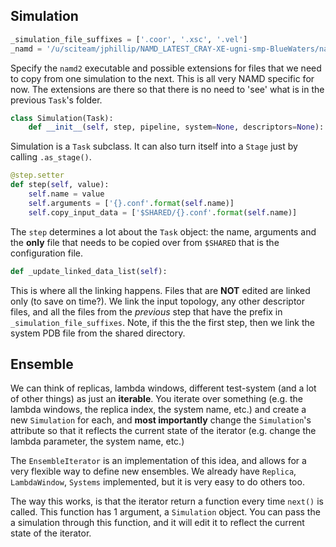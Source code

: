 ## Simulation

```python
_simulation_file_suffixes = ['.coor', '.xsc', '.vel']
_namd = '/u/sciteam/jphillip/NAMD_LATEST_CRAY-XE-ugni-smp-BlueWaters/namd2'
```
Specify the `namd2` executable and possible extensions for files that we need to copy from one
simulation to the next. This is all very NAMD specific for now. The extensions are there so that
there is no need to 'see' what is in the previous `Task`'s folder.

```python
class Simulation(Task):
    def __init__(self, step, pipeline, system=None, descriptors=None):
```
Simulation is a `Task` subclass. It can also turn itself into a `Stage` just by calling `.as_stage()`.

```python
@step.setter
def step(self, value):
    self.name = value
    self.arguments = ['{}.conf'.format(self.name)]
    self.copy_input_data = ['$SHARED/{}.conf'.format(self.name)]
```
The `step` determines a lot about the `Task` object: the name, arguments and the **only** file that needs
to be copied over from `$SHARED` that is the configuration file.

```python
def _update_linked_data_list(self):
```
This is where all the linking happens. Files that are **NOT** edited are linked only (to save on time?).
We link the input topology, any other descriptor files, and all the files from the *previous* step that
have the prefix in `_simulation_file_suffixes`. Note, if this the the first step, then we link the
system PDB file from the shared directory.

## Ensemble

We can think of replicas, lambda windows, different test-system (and a lot of other things) as just
an **iterable**. You iterate over something (e.g. the lambda windows, the replica index, the
system name, etc.) and create a new `Simulation` for each, and **most importantly** change the
`Simulation`'s attribute so that it reflects the current state of the iterator (e.g. change the
lambda parameter, the system name, etc.)

The `EnsembleIterator` is an implementation of this idea, and allows for a very flexible way to define
new ensembles. We already have `Replica`, `LambdaWindow`, `Systems` implemented, but it is very easy
to do others too.

The way this works, is that the iterator return a function every time `next()` is called. This function
has 1 argument, a `Simulation` object. You can pass the a simulation through this function, and it
will edit it to reflect the current state of the iterator.

